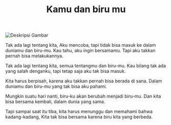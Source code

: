 ﻿---
title: "Kamu dan biru mu"
publishedAt: 2021-08-08
description: "Dunia yang Berbeda: Biru yang Tak Bisa Bersatu"
slug: "Kamu-dan-birumu"
isPublish: true
---

![Deskripsi Gambar](https://res.cloudinary.com/lrmn/image/upload/v1686754659/mawar_kqcjsh.png)

Tak ada lagi tentang kita,
Aku mencoba, tapi tidak bisa masuk
ke dalam duniamu dan biru-mu.
Kau tahu, aku ingin bersamamu.
Tapi aku takkan pernah bisa melakukannya.

Tak ada lagi tentang kita,
semua tentangmu dan biru-mu.
Kau bilang tak ada yang salah denganku,
tapi tetap saja aku tak bisa masuk.

Kita harus berpisah,
karena aku takkan pernah bisa berada di sana.
Dalam duniamu dan biru-mu
yang tak bisa aku pahami.

Mungkin suatu hari nanti,
biru-ku akan berubah menjadi biru-mu.
Dan kita bisa bersama kembali,
dalam dunia yang sama.

Tapi sampai saat itu tiba,
kita harus menunggu dan memahami
bahwa kadang-kadang,
Kita tak bisa bersama karena biru kita yang berbeda.

